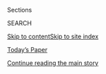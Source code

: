 <div id="app">

<div>

<div class="NYTAppHideMasthead css-1r6wvpq e1suatyy0">

<div class="section css-ui9rw0 e1suatyy2">

<div class="css-eph4ug er09x8g0">

<div class="css-6n7j50">

</div>

<span class="css-1dv1kvn">Sections</span>

<div class="css-10488qs">

<span class="css-1dv1kvn">SEARCH</span>

</div>

[Skip to content](#site-content)[Skip to site index](#site-index)

</div>

<div class="css-10698na e1huz5gh0">

</div>

</div>

<div id="masthead-bar-one" class="section hasLinks css-15hmgas e1csuq9d3">

<div class="css-uqyvli e1csuq9d0">

</div>

<div class="css-1uqjmks e1csuq9d1">

</div>

<div class="css-9e9ivx">

[](https://myaccount.nytimes.com/auth/login?response_type=cookie&client_id=vi)

</div>

<div class="css-1bvtpon e1csuq9d2">

[Today’s Paper](https://www.nytimes.com/section/todayspaper)

</div>

</div>

</div>

</div>

<div data-aria-hidden="false">

<div id="site-content" role="main">

<div id="top-wrapper" class="css-15p45cc eaca97t0" type="top">

<div id="top-slug" class="css-19x0jxb eaca97t1" hidden="">

Advertisement

</div>

[Continue reading the main story](#after-top)

<div class="ad top-wrapper" style="text-align:center;height:100%;display:block;min-height:90px">

<div id="top" class="place-ad" data-position="top" data-size-key="top">

</div>

</div>

<div id="after-top">

</div>

</div>

<div id="byline" class="section css-15h4p1b e9abtgs0">

<div class="css-1j21atc e1svk9qx1">

<div class="css-nfcc9b e1svk9qx3">

<div class="css-cnx41t">

![Portrait of Alisha Haridasani
Gupta](https://static01.nyt.com/images/2018/09/10/multimedia/author-alisha-haridasani-gupta/author-alisha-haridasani-gupta-thumbLarge-v3.png)

</div>

<div class="css-vl9dhg e1svk9qx5">

<div class="css-1nrhkj6 e1svk9qx6">

# Alisha Haridasani Gupta

</div>

## <span></span>

Alisha Haridasani Gupta writes In Her Words.

</div>

</div>

</div>

<div>

<div id="mid1-wrapper" class="css-1mn4oms eaca97t0" type="rank">

<div id="mid1-slug" class="css-1tag3rd eaca97t1">

Advertisement

</div>

[Continue reading the main story](#after-mid1)

<div id="mid1" class="ad mid1-wrapper" style="text-align:center;height:100%;display:block">

</div>

<div id="after-mid1">

</div>

</div>

</div>

<div class="css-185go5a e1o5byef0">

<div class="css-15cbhtu">

  - [Latest](#stream-panel)
  - <span class="css-6n7j50">Search</span>
    <div class="control">
    <div class="label-container css-1dv1kvn">
    Search
    </div>
    <div class="css-wm4t3d">
    **<span id="clear-search-input" class="css-1dv1kvn">Clear this text
    input</span>
    </div>
    </div>
    <span class="css-1iovbfw"></span>

<div id="stream-panel" class="section css-8msx5b e1jz0cab1">

<div class="css-13mho3u">

1.  
    
    <div class="css-1cp3ece">
    
    <div class="css-1l4spti">
    
    [](/2020/08/06/arts/design/suffragist-19th-amendment-central-park.html)
    
    <div class="css-79elbk">
    
    ![](https://static01.nyt.com/images/2020/08/07/arts/06suffragist-statue1/06suffragist-statue1-thumbWide.jpg?quality=75&auto=webp&disable=upscale)
    
    </div>
    
    ## For Three Suffragists, a Monument Well Past Due
    
    Central Park will soon unveil its first sculpture depicting
    nonfictional female figures. “The fact that nobody even noticed that
    women were missing in Central Park — what does that say about the
    invisibility of women?”
    
    <div class="css-1nqbnmb ea5icrr0">
    
    By <span class="css-1n7hynb">Alisha Haridasani Gupta</span>
    
    </div>
    
    </div>
    
    <div class="css-1lc2l26 e1xfvim33">
    
    </div>
    
    </div>

2.  
    
    <div class="css-1cp3ece">
    
    <div class="css-1l4spti">
    
    [](/2020/07/29/us/madeleine-albright-interview-gender-covid.html)
    
    <div class="css-79elbk">
    
    ![](https://static01.nyt.com/images/2020/07/27/us/IHW-TRAILBLAZERS-ALBRIGHT/IHW-TRAILBLAZERS-ALBRIGHT-thumbWide.jpg?quality=75&auto=webp&disable=upscale)
    
    </div>
    
    ### <span class="css-m70j1g">in her words</span>
    
    ## Madeleine Albright on Covid-19, Fascism and Her Dream Superhero Team
    
    “We are in one of the most crucial periods that I’ve ever seen,” the
    former secretary of state said.
    
    <div class="css-1nqbnmb ea5icrr0">
    
    By <span class="css-1n7hynb">Alisha Haridasani Gupta</span>
    
    </div>
    
    </div>
    
    <div class="css-1lc2l26 e1xfvim33">
    
    </div>
    
    </div>

3.  
    
    <div class="css-1cp3ece">
    
    <div class="css-1l4spti">
    
    [](/2020/07/21/us/sweden-feminist-foreign-policy.html)
    
    <div class="css-79elbk">
    
    ![](https://static01.nyt.com/images/2020/07/13/us/IHW-FEMINISTFOREIGNPOLICY/IHW-FEMINISTFOREIGNPOLICY-thumbWide-v2.jpg?quality=75&auto=webp&disable=upscale)
    
    </div>
    
    ### <span class="css-m70j1g">In Her Words</span>
    
    ## What Do Sweden and Mexico Have in Common? A Feminist Foreign Policy
    
    Six years after Sweden adopted a feminist foreign policy, several
    other countries are following its lead, raising pressure on the U.S.
    to do the same.
    
    <div class="css-1nqbnmb ea5icrr0">
    
    By <span class="css-1n7hynb">Alisha Haridasani Gupta</span>
    
    </div>
    
    </div>
    
    <div class="css-1lc2l26 e1xfvim33">
    
    </div>
    
    </div>

4.  
    
    <div class="css-1cp3ece">
    
    <div class="css-1l4spti">
    
    [](/2020/07/09/style/manglik-pot-marriage.html)
    
    <div class="css-79elbk">
    
    ![](https://static01.nyt.com/images/2020/07/12/fashion/12POTWEDDING/00POTWEDDING-thumbWide.jpg?quality=75&auto=webp&disable=upscale)
    
    </div>
    
    ### <span class="css-m70j1g">Rites of passage</span>
    
    ## The True Story of My Marriage to a Pot
    
    How did it come to this? My stars were not aligned.
    
    <div class="css-1nqbnmb ea5icrr0">
    
    By <span class="css-1n7hynb">Alisha Haridasani Gupta</span>
    
    </div>
    
    </div>
    
    <div class="css-1lc2l26 e1xfvim33">
    
    </div>
    
    </div>

5.  
    
    <div class="css-1cp3ece">
    
    <div class="css-1l4spti">
    
    [](/2020/07/04/us/jane-elliott-anti-racism-blue-eyes-brown-eyes.html)
    
    <div class="css-79elbk">
    
    ![](https://static01.nyt.com/images/2020/06/26/us/IHW-BLUEEYESBROWNEYES/IHW-BLUEEYESBROWNEYES-thumbWide.jpg?quality=75&auto=webp&disable=upscale)
    
    </div>
    
    ### <span class="css-m70j1g">In her words</span>
    
    ## A Teacher Held a Famous Racism Exercise in 1968. She’s Still at It.
    
    The day after Rev. Dr. Martin Luther King Jr. was assassinated, Jane
    Elliott carried out the “Blue Eyes, Brown Eyes” exercise in her
    classroom. Now, people are returning to her work.
    
    <div class="css-1nqbnmb ea5icrr0">
    
    By <span class="css-1n7hynb">Alisha Haridasani Gupta</span>
    
    </div>
    
    </div>
    
    <div class="css-1lc2l26 e1xfvim33">
    
    </div>
    
    </div>

6.  
    
    <div class="css-1cp3ece">
    
    <div class="css-1l4spti">
    
    [](/2020/07/03/insider/our-supreme-court-correspondent-on-this-weeks-abortion-ruling.html)
    
    <div class="css-79elbk">
    
    ![](https://static01.nyt.com/images/2020/07/03/us/02ihw-abortion1-print/02ihw-abortion1-thumbWide.jpg?quality=75&auto=webp&disable=upscale)
    
    </div>
    
    ### <span class="css-m70j1g">Times Insider</span>
    
    ## Our Supreme Court Correspondent on This Week’s Abortion Ruling
    
    A Louisiana law that could have reduced the number of abortion
    clinics in the state to one was struck down on Monday. In an
    interview, Adam Liptak, who covers the court, provided context to
    the decision.
    
    <div class="css-1nqbnmb ea5icrr0">
    
    By <span class="css-1n7hynb">Alisha Haridasani Gupta</span>
    
    </div>
    
    </div>
    
    <div class="css-1lc2l26 e1xfvim33">
    
    </div>
    
    </div>

7.  
    
    <div class="css-1cp3ece">
    
    <div class="css-1l4spti">
    
    [](/2020/06/14/world/europe/coronavirus-abortion-obstacles.html)
    
    <div class="css-79elbk">
    
    ![](https://static01.nyt.com/images/2020/06/14/world/14virus-abortion/14virus-abortion-thumbWide.jpg?quality=75&auto=webp&disable=upscale)
    
    </div>
    
    ## Coronavirus Created an Obstacle Course for Safe Abortions
    
    But during the pandemic, a few countries liberalized their
    requirements, allowing at-home medical terminations.
    
    <div class="css-1nqbnmb ea5icrr0">
    
    By <span class="css-1n7hynb">Matina Stevis-Gridneff, Alisha
    Haridasani Gupta <span>and</span> Monika Pronczuk</span>
    
    </div>
    
    </div>
    
    <div class="css-1lc2l26 e1xfvim33">
    
    </div>
    
    </div>

8.  
    
    <div class="css-1cp3ece">
    
    <div class="css-1l4spti">
    
    [](/2020/06/12/us/breonna-taylor-law-passed.html)
    
    <div class="css-79elbk">
    
    ![](https://static01.nyt.com/images/2020/06/12/multimedia/12xp-unrest-breonna/12xp-unrest-breonna-thumbWide.jpg?quality=75&auto=webp&disable=upscale)
    
    </div>
    
    ## New Breonna Taylor Law Will Ban No-Knock Warrants in Louisville, Ky.
    
    The Louisville Metro Council voted unanimously to ban no-knock
    search warrants after the police shot Ms. Taylor dead in her home in
    March.
    
    <div class="css-1nqbnmb ea5icrr0">
    
    By <span class="css-1n7hynb">Alisha Haridasani Gupta
    <span>and</span> Christine Hauser</span>
    
    </div>
    
    </div>
    
    <div class="css-1lc2l26 e1xfvim33">
    
    </div>
    
    </div>

9.  
    
    <div class="css-1cp3ece">
    
    <div class="css-1l4spti">
    
    [](/2020/06/06/us/birthday-breonna-taylor-black-lives-matter.html)
    
    <div class="css-79elbk">
    
    ![](https://static01.nyt.com/images/2020/06/06/us/06ihw-breonna1/merlin_173252805_a8c27472-9281-4951-931c-cc861d1098b9-thumbWide.jpg?quality=75&auto=webp&disable=upscale)
    
    </div>
    
    ### <span class="css-m70j1g">In her words</span>
    
    ## Birthday for Breonna: A Campaign to Mourn and Honor
    
    On Friday, when Breonna Taylor would have turned 27, demonstrators
    focused attention on her case.
    
    <div class="css-1nqbnmb ea5icrr0">
    
    By <span class="css-1n7hynb">Alisha Haridasani Gupta</span>
    
    </div>
    
    </div>
    
    <div class="css-1lc2l26 e1xfvim33">
    
    </div>
    
    </div>

10. 
    
    <div class="css-1cp3ece">
    
    <div class="css-1l4spti">
    
    [](/2020/06/05/us/coronavirus-who-samantha-power-un.html)
    
    <div class="css-79elbk">
    
    ![](https://static01.nyt.com/images/2020/05/31/multimedia/31ihw-power/31ihw-power-thumbWide-v2.jpg?quality=75&auto=webp&disable=upscale)
    
    </div>
    
    ### <span class="css-m70j1g">In her words</span>
    
    ## How Global Cooperation Could Be Key to Containing the Coronavirus
    
    Six years ago, the U.S. corralled world leaders together to tackle
    the Ebola outbreak in West Africa.
    
    <div class="css-1nqbnmb ea5icrr0">
    
    By <span class="css-1n7hynb">Alisha Haridasani Gupta</span>
    
    </div>
    
    </div>
    
    <div class="css-1lc2l26 e1xfvim33">
    
    </div>
    
    </div>

<div class="css-13mho3u">

<div class="css-1t62hi8">

<div class="css-1stvaey">

Show More

<div>

<div style="border:0;clip:rect(0 0 0 0);height:1px;margin:-1px;overflow:hidden;white-space:nowrap;padding:0;width:1px;position:absolute" role="log" data-aria-live="assertive">

</div>

<div style="border:0;clip:rect(0 0 0 0);height:1px;margin:-1px;overflow:hidden;white-space:nowrap;padding:0;width:1px;position:absolute" role="log" data-aria-live="assertive">

</div>

<div style="border:0;clip:rect(0 0 0 0);height:1px;margin:-1px;overflow:hidden;white-space:nowrap;padding:0;width:1px;position:absolute" role="log" data-aria-live="polite">

</div>

<div style="border:0;clip:rect(0 0 0 0);height:1px;margin:-1px;overflow:hidden;white-space:nowrap;padding:0;width:1px;position:absolute" role="log" data-aria-live="polite">

</div>

</div>

</div>

</div>

</div>

</div>

<div class="css-g6hk37 supplemental">

<div id="mid2-wrapper" class="css-10wkyv7 eaca97t0" type="lede">

<div id="mid2-slug" class="css-1tag3rd eaca97t1">

Advertisement

</div>

[Continue reading the main story](#after-mid2)

<div id="mid2" class="ad mid2-wrapper" style="text-align:center;height:100%;display:block;min-height:250px">

</div>

<div id="after-mid2">

</div>

</div>

## Follow Elsewhere

<div class="module-body">

  - [**<span data-aria-hidden="true">alisha\_\_g</span><span class="css-1dv1kvn">twitter
    page for alisha\_\_g</span>](https://twitter.com/alisha__g)

</div>

## Feedback? Questions?

<div class="css-hftqp3">

Include your name, the article headline, and your message.

</div>

Email Author

</div>

</div>

</div>

</div>

</div>

</div>

## Site Index

<div>

</div>

## Site Information Navigation

  - [© <span>2020</span> <span>The New York Times
    Company</span>](https://help.nytimes.com/hc/en-us/articles/115014792127-Copyright-notice)

<!-- end list -->

  - [NYTCo](https://www.nytco.com/)
  - [Contact
    Us](https://help.nytimes.com/hc/en-us/articles/115015385887-Contact-Us)
  - [Work with us](https://www.nytco.com/careers/)
  - [Advertise](https://nytmediakit.com/)
  - [T Brand Studio](http://www.tbrandstudio.com/)
  - [Your Ad
    Choices](https://www.nytimes.com/privacy/cookie-policy#how-do-i-manage-trackers)
  - [Privacy](https://www.nytimes.com/privacy)
  - [Terms of
    Service](https://help.nytimes.com/hc/en-us/articles/115014893428-Terms-of-service)
  - [Terms of
    Sale](https://help.nytimes.com/hc/en-us/articles/115014893968-Terms-of-sale)
  - [Site Map](https://spiderbites.nytimes.com)
  - [Help](https://help.nytimes.com/hc/en-us)
  - [Subscriptions](https://www.nytimes.com/subscription?campaignId=37WXW)

</div>

</div>
